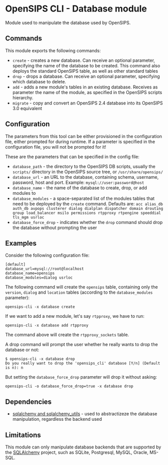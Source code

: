 # OpenSIPS CLI - Database module

Module used to manipulate the database used by OpenSIPS.

## Commands

This module exports the following commands:
* `create` - creates a new database. Can receive an optional parameter,
specifying the name of the database to be created. This command also deploys
the standard OpenSIPS table, as well as other standard tables
* `drop` - drops a database. Can receive an optional parameter, specifying
which database to delete.
* `add` - adds a new module's tables in an existing database. Receives as
parameter the name of the module, as specified in the OpenSIPS scripts
hierarchy.
* `migrate` - copy and convert an OpenSIPS 2.4 database into its OpenSIPS
3.0 equivalent

## Configuration

The parameters from this tool can be either provisioned in the configuration
file, either prompted for during runtime. If a parameter is specified in the
configuration file, you will not be prompted for it!

These are the parameters that can be specified in the config file:
* `database_path` - the directory to the OpenSIPS DB scripts, usually the
`scripts/` directory in the OpenSIPS source tree, or `/usr/share/opensips/`
* `database_url` - an URL to the database, containing schema, username,
password, host and port. Example: `mysql://user:password@host`
* `database_name` - the name of the database to create, drop, or add modules
to
* `database_modules` - a space-separated list of the modules tables that need
to be deployed by the `create` command. Defaults are: `acc alias_db auth_db
avpops clusterer dialog dialplan dispatcher domain drouting group
load_balancer msilo permissions rtpproxy rtpengine speeddial tls_mgm usrloc`
* `database_force_drop` - indicates whether the `drop` command should drop the
database without prompting the user

## Examples

Consider the following configuration file:

```
[default]
database_url=mysql://root@localhost
database_name=opensips
database_modules=dialog usrloc
```

The following command will create the `opensips` table, containing only the
`version`, `dialog` and `location` tables (according to the `database_modules`
parameter):

```
opensips-cli -x database create
```

If we want to add a new module, let's say `rtpproxy`, we have to run:

```
opensips-cli -x database add rtpproxy
```
The command above will create the `rtpproxy_sockets` table.

A drop command will prompt the user whether he really wants to drop the
database or not:

```
$ opensips-cli -x database drop
Do you really want to drop the 'opensips_cli' database [Y/n] (Default is n): n
```

But setting the `database_force_drop` parameter will drop it without asking:
```
opensips-cli -o database_force_drop=true -x database drop
```

## Dependencies

* [sqlalchemy and sqlalchemy_utils](https://www.sqlalchemy.org/) - used to
abstractizeze the database manipulation, regardless the backend used

## Limitations

This module can only manipulate database backends that are supported by the
[SQLAlchemy](https://www.sqlalchemy.org/) project, such as  SQLite,
Postgresql, MySQL, Oracle, MS-SQL.

